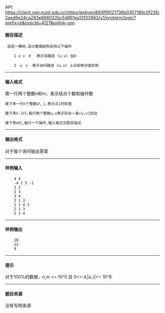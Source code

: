 API: https://client.vpn.nuist.edu.cn/https/webvpn893ff9021738b0357186c0f23fc2aed6e24ca283e886022bc5d861ea12f03963/v1/problem/logic?prefix=b&logicId=4127&enlink-vpn

#### 题目描述

```
 给定一棵树,设计数据结构支持以下操作

    1 u v　d　 表示将路径 (u,v) 加d

    2　u　v  表示询问路径 (u,v) 上点权绝对值的和  

```

---

#### 输入格式

第一行两个整数n和m，表示结点个数和操作数

```
接下来一行n个整数a\_i,表示点i的权值

接下来n-1行,每行两个整数u,v表示存在一条(u,v)的边

接下来m行,每行一个操作,输入格式见题目描述  

```

---

#### 输出格式

对于每个询问输出答案

---

#### 样例输入
```
    4 4
    -4 1 5 -2
    1 2
    2 3
    3 4
    2 1 3
    1 1 4 3
    2 1 3
    2 3 4
```

---

#### 样例输出
```
    10
    13
    9
```

---

#### 提示

对于100%的数据，n,m <= 10^5 且 0<= d,|a\_i|<= 10^8

---

#### 题目来源

没有写明来源